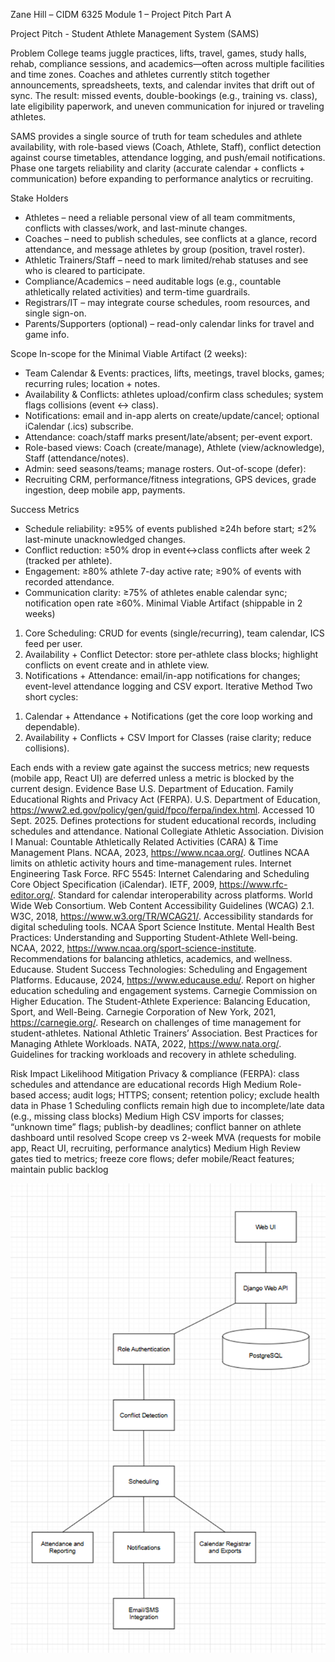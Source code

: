 Zane Hill – CIDM 6325
Module 1 – Project Pitch Part A

Project Pitch - Student Athlete Management System (SAMS)

Problem
College teams juggle practices, lifts, travel, games, study halls, rehab, compliance sessions, and academics—often across multiple facilities and time zones. Coaches and athletes currently stitch together announcements, spreadsheets, texts, and calendar invites that drift out of sync. The result: missed events, double-bookings (e.g., training vs. class), late eligibility paperwork, and uneven communication for injured or traveling athletes.

SAMS provides a single source of truth for team schedules and athlete availability, with role-based views (Coach, Athlete, Staff), conflict detection against course timetables, attendance logging, and push/email notifications. Phase one targets reliability and clarity (accurate calendar + conflicts + communication) before expanding to performance analytics or recruiting.

Stake Holders
- Athletes – need a reliable personal view of all team commitments, conflicts with classes/work, and last-minute changes.
- Coaches – need to publish schedules, see conflicts at a glance, record attendance, and message athletes by group (position, travel roster).
- Athletic Trainers/Staff – need to mark limited/rehab statuses and see who is cleared to participate.
- Compliance/Academics – need auditable logs (e.g., countable athletically related activities) and term-time guardrails.
- Registrars/IT – may integrate course schedules, room resources, and single sign-on.
- Parents/Supporters (optional) – read-only calendar links for travel and game info.

Scope
In-scope for the Minimal Viable Artifact (2 weeks):
- Team Calendar & Events: practices, lifts, meetings, travel blocks, games; recurring rules; location + notes.
- Availability & Conflicts: athletes upload/confirm class schedules; system flags collisions (event ↔ class).
- Notifications: email and in-app alerts on create/update/cancel; optional iCalendar (.ics) subscribe.
- Attendance: coach/staff marks present/late/absent; per-event export.
- Role-based views: Coach (create/manage), Athlete (view/acknowledge), Staff (attendance/notes).
- Admin: seed seasons/teams; manage rosters.
Out-of-scope (defer):
- Recruiting CRM, performance/fitness integrations, GPS devices, grade ingestion, deep mobile app, payments.


Success Metrics
- Schedule reliability: ≥95% of events published ≥24h before start; ≤2% last-minute unacknowledged changes.
- Conflict reduction: ≥50% drop in event↔class conflicts after week 2 (tracked per athlete).
- Engagement: ≥80% athlete 7-day active rate; ≥90% of events with recorded attendance.
- Communication clarity: ≥75% of athletes enable calendar sync; notification open rate ≥60%.
Minimal Viable Artifact (shippable in 2 weeks)
1. Core Scheduling: CRUD for events (single/recurring), team calendar, ICS feed per user.
2. Availability + Conflict Detector: store per-athlete class blocks; highlight conflicts on event create and in athlete view.
3. Notifications + Attendance: email/in-app notifications for changes; event-level attendance logging and CSV export.
Iterative Method
Two short cycles:
1) Calendar + Attendance + Notifications (get the core loop working and dependable).
2) Availability + Conflicts + CSV Import for Classes (raise clarity; reduce collisions).

Each ends with a review gate against the success metrics; new requests (mobile app, React UI) are deferred unless a metric is blocked by the current design.
Evidence Base
U.S. Department of Education. Family Educational Rights and Privacy Act (FERPA). U.S. Department of Education, https://www2.ed.gov/policy/gen/guid/fpco/ferpa/index.html. Accessed 10 Sept. 2025.
Defines protections for student educational records, including schedules and attendance.
National Collegiate Athletic Association. Division I Manual: Countable Athletically Related Activities (CARA) & Time Management Plans. NCAA, 2023, https://www.ncaa.org/.
Outlines NCAA limits on athletic activity hours and time-management rules.
Internet Engineering Task Force. RFC 5545: Internet Calendaring and Scheduling Core Object Specification (iCalendar). IETF, 2009, https://www.rfc-editor.org/.
Standard for calendar interoperability across platforms.
World Wide Web Consortium. Web Content Accessibility Guidelines (WCAG) 2.1. W3C, 2018, https://www.w3.org/TR/WCAG21/.
Accessibility standards for digital scheduling tools.
NCAA Sport Science Institute. Mental Health Best Practices: Understanding and Supporting Student-Athlete Well-being. NCAA, 2022, https://www.ncaa.org/sport-science-institute.
Recommendations for balancing athletics, academics, and wellness.
Educause. Student Success Technologies: Scheduling and Engagement Platforms. Educause, 2024, https://www.educause.edu/.
Report on higher education scheduling and engagement systems.
Carnegie Commission on Higher Education. The Student-Athlete Experience: Balancing Education, Sport, and Well-Being. Carnegie Corporation of New York, 2021, https://carnegie.org/.
Research on challenges of time management for student-athletes.
National Athletic Trainers’ Association. Best Practices for Managing Athlete Workloads. NATA, 2022, https://www.nata.org/.
Guidelines for tracking workloads and recovery in athlete scheduling.

Risk	Impact	Likelihood	Mitigation
Privacy & compliance (FERPA): class schedules and attendance are educational records	High	Medium	Role-based access; audit logs; HTTPS; consent; retention policy; exclude health data in Phase 1
Scheduling conflicts remain high due to incomplete/late data (e.g., missing class blocks)	Medium	High	CSV imports for classes; “unknown time” flags; publish-by deadlines; conflict banner on athlete dashboard until resolved
Scope creep vs 2-week MVA (requests for mobile app, React UI, recruiting, performance analytics)	Medium	High	Review gates tied to metrics; freeze core flows; defer mobile/React features; maintain public backlog

 ![alt text](image-1.png)
